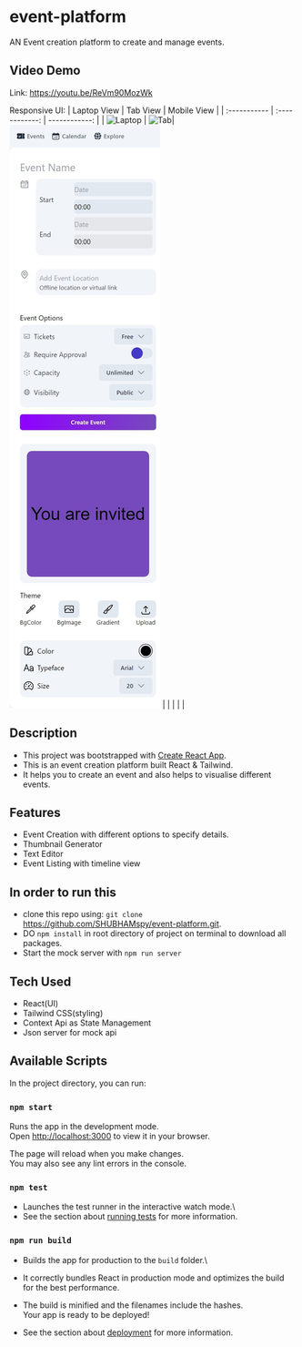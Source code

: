 # event-platform
AN Event creation platform to create and manage events.


## Video Demo

Link: https://youtu.be/ReVm90MozWk


Responsive UI: 
  | Laptop View                                   | Tab View                                  |  Mobile View                            |
  | :-----------                                  | :------------:                            |  ------------:                          |
  | ![Laptop](./public/images/Event(Laptop).jpeg) | ![Tab](./public/images/Event(Tablet).jpeg)| ![](./public/images/Event(mobile).jpeg) |
  |                                               |                                           |                                         |



## Description

- This project was bootstrapped with [Create React App](https://github.com/facebook/create-react-app).
-  This is an event creation platform built React & Tailwind.
- It helps you to create an event and also helps to visualise different events.

## Features
- Event Creation with different options to specify details.
- Thumbnail Generator
- Text Editor
- Event Listing with timeline view

## In order to run this
- clone this repo using: `git clone` https://github.com/SHUBHAMspy/event-platform.git.
- DO `npm install` in root directory of project on terminal to download all packages.
- Start the mock server with `npm run server`

## Tech Used
- React(UI)
- Tailwind CSS(styling)
- Context Api as State Management
- Json server for mock api

## Available Scripts

In the project directory, you can run:

### `npm start`

Runs the app in the development mode.\
Open [http://localhost:3000](http://localhost:3000) to view it in your browser.

The page will reload when you make changes.\
You may also see any lint errors in the console.

### `npm test`

- Launches the test runner in the interactive watch mode.\
- See the section about [running tests](https://facebook.github.io/create-react-app/docs/running-tests) for more information.

### `npm run build`

- Builds the app for production to the `build` folder.\
- It correctly bundles React in production mode and optimizes the build for the best performance.

- The build is minified and the filenames include the hashes.\
Your app is ready to be deployed!

- See the section about [deployment](https://facebook.github.io/create-react-app/docs/deployment) for more information.


